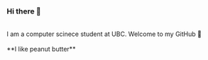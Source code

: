 ### Hi there 👋

<!--
**Kyleetd/Kyleetd** is a ✨ _special_ ✨ repository because its `README.md` (this file) appears on your GitHub profile.

Here are some ideas to get you started:

- ⚡ Fun fact: I 
-->

<br /> 
I am a computer scinece student at UBC. Welcome to my GitHub 💜  <br /> 
<br /> 
**I like peanut butter**

